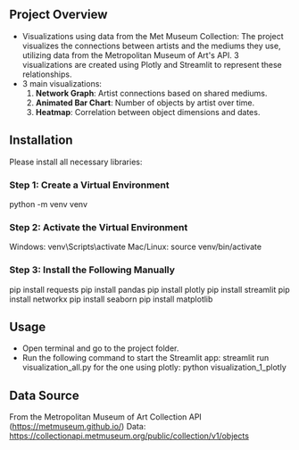 ## Project Overview
- Visualizations using data from the Met Museum Collection:
The project visualizes the connections between artists and the mediums they use, utilizing data from the Metropolitan Museum of Art's API. 3 visualizations are created using Plotly and Streamlit to represent these relationships.
- 3 main visualizations:
  1. **Network Graph**: Artist connections based on shared mediums.
  2. **Animated Bar Chart**: Number of objects by artist over time.
  3. **Heatmap**: Correlation between object dimensions and dates.

## Installation

Please install all necessary libraries:

### Step 1: Create a Virtual Environment

python -m venv venv

### Step 2: Activate the Virtual Environment

Windows:
venv\Scripts\activate
Mac/Linux:
source venv/bin/activate

### Step 3: Install the Following Manually

pip install requests
pip install pandas
pip install plotly
pip install streamlit
pip install networkx
pip install seaborn
pip install matplotlib

## Usage

- Open terminal and go to the project folder.
- Run the following command to start the Streamlit app:
streamlit run visualization_all.py
for the one using plotly:
python visualization_1_plotly

## Data Source

From the Metropolitan Museum of Art Collection API (https://metmuseum.github.io/)
Data: https://collectionapi.metmuseum.org/public/collection/v1/objects
